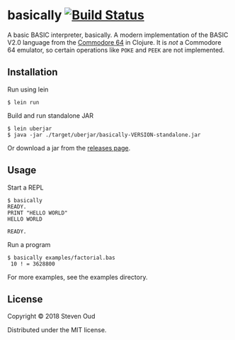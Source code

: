 # basically [![Build Status](https://travis-ci.org/soudy/basically.svg?branch=master)](https://travis-ci.org/soudy/basically)

A basic BASIC interpreter, basically. A modern implementation of the BASIC V2.0
language from the [Commodore 64](https://www.c64-wiki.com/wiki/C64) in Clojure.
It is _not_ a Commodore 64 emulator, so certain operations like `POKE` and
`PEEK` are not implemented.

## Installation

Run using lein

    $ lein run

Build and run standalone JAR

    $ lein uberjar
    $ java -jar ./target/uberjar/basically-VERSION-standalone.jar

Or download a jar from the [releases page](https://github.com/soudy/basically/releases).

## Usage
Start a REPL
```
$ basically
READY.
PRINT "HELLO WORLD"
HELLO WORLD

READY.
```

Run a program
```
$ basically examples/factorial.bas
 10 ! = 3628800
```
For more examples, see the examples directory.

## License

Copyright © 2018 Steven Oud

Distributed under the MIT license.
